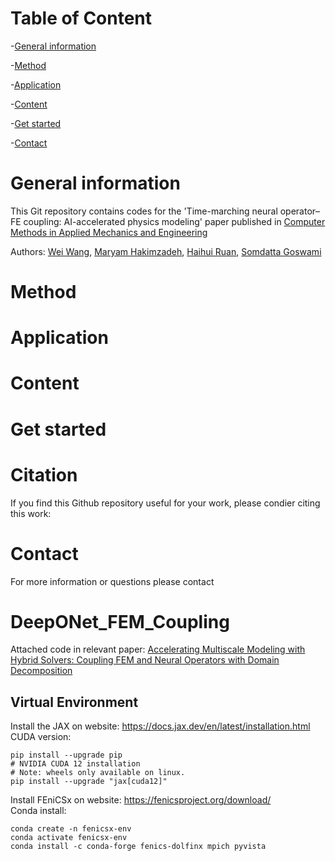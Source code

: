 # Table of Content 
-[General information](#-General-information)

-[Method](#-Method)

-[Application](#-Application)

-[Content](#-Content)

-[Get started](#-Get-started)

-[Contact](#-contact)

# General information
This Git repository contains codes for the 'Time-marching neural operator–FE coupling: AI-accelerated physics modeling' paper published in [Computer Methods in Applied Mechanics and Engineering](https://doi.org/10.1016/j.cma.2025.118319)

Authors: [Wei Wang](https://scholar.google.com/citations?user=t1RXEkgAAAAJ&hl=zh-CN), [Maryam Hakimzadeh](https://scholar.google.com/citations?user=kff1AN0AAAAJ&hl=en), [Haihui Ruan](https://scholar.google.com/citations?user=TXDuvWMAAAAJ&hl=zh-CN), [Somdatta Goswami](https://scholar.google.com/citations?user=GaKrpSkAAAAJ&hl=en&oi=sra)
# Method


# Application 
# Content 
# Get started 

# Citation 
If you find this Github repository useful for your work, please condier citing this work:


# Contact 
For more information or questions please contact 





# DeepONet_FEM_Coupling
Attached code in relevant paper: [Accelerating Multiscale Modeling with Hybrid Solvers: Coupling FEM and Neural Operators with Domain Decomposition](
https://doi.org/10.48550/arXiv.2504.11383)

## Virtual Environment   
Install the JAX on website: https://docs.jax.dev/en/latest/installation.html  
CUDA version:
<pre><code>pip install --upgrade pip
# NVIDIA CUDA 12 installation
# Note: wheels only available on linux.
pip install --upgrade "jax[cuda12]"
</code></pre>  


Install FEniCSx on website: https://fenicsproject.org/download/  
Conda install:
<pre><code>conda create -n fenicsx-env
conda activate fenicsx-env
conda install -c conda-forge fenics-dolfinx mpich pyvista
</code></pre>


